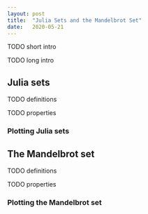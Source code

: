 ```yaml
---
layout: post
title:  "Julia Sets and the Mandelbrot Set"
date:   2020-05-21
---
```


TODO short intro

TODO long intro

## Julia sets

TODO definitions

TODO properties

### Plotting Julia sets

## The Mandelbrot set

TODO definitions

TODO properties

### Plotting the Mandelbrot set
